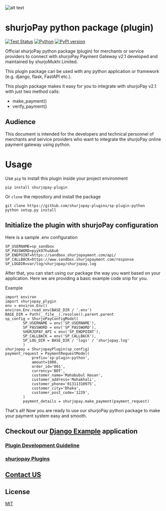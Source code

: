 ![alt text](https://shurjopay.com.bd/dev/images/shurjoPay.png)
# shurjoPay python package (plugin)
[![Test Status](https://github.com/rust-random/rand/workflows/Tests/badge.svg?event=push)]()
[![Python](https://img.shields.io/pypi/pyversions/shurjopay-V2)](https://badge.fury.io/py/tensorflow)
[![PyPI version](https://badge.fury.io/py/shurjopay-V2.svg)](https://badge.fury.io/py/shurjopay-V2)


Official shurjoPay python package (plugin) for merchants or service providers to connect with shurjoPay Payment Gateway v2.1 developed and maintained by shurjoMukhi Limited.

This plugin package can be used with any python application or framework (e.g. django, flask, FastAPI etc.).

This plugin package makes it easy for you to integrate with shurjoPay v2.1 with just two method calls:

- make_payment()
- verify_payment()

## Audience

This document is intended for the developers and technical personnel of merchants and service providers who want to integrate the shurjoPay online payment gateway using python.

# Usage 

Use `pip` to install this plugin inside your project environment

```
pip install shurjopay-plugin
```
Or `clone` the repository and install the package

```
git clone https://github.com/shurjopay-plugins/sp-plugin-python
python setup.py install
```


## Initialize the plugin with shurjoPay configuration

Here is a sample .env configuration

```
SP_USERNAME=sp_sandbox
SP_PASSWORD=pyyk97hu&6u6
SP_ENDPOINT=https://sandbox.shurjopayment.com/api/
SP_CALLBACK=https://www.sandbox.shurjopayment.com/response
SP_LOGDIR=var/log/shurjopay/shurjopay.log
```
After that, you can start using our package the way you want based on your application. Here we are providing a basic example code snip for you.

Example

```
import environ
import shurjopay_plygin
env = environ.Env()
environ.Env.read_env(BASE_DIR / '.env')
BASE_DIR = Path(__file__).resolve().parent.parent
sp_config = ShurjoPayConfigModel(
        SP_USERNAME = env('SP_USERNAME'),
        SP_PASSWORD = env('SP_PASSWORD'),
        SHURJOPAY_API = env('SP_ENDPOINT'),
        SP_CALLBACK = env('SP_CALLBACK'),
        SP_LOG_DIR = BASE_DIR / 'logs' / 'shurjopay.log'
        )
shurjopay = ShurjopayPlugin(sp_config)
payment_request = PaymentRequestModel(
            prefix='sp-plugin-python',
            amount=1000,
            order_id='001',
            currency='BDT',
            customer_name='Mahabubul Hasan',
            customer_address='Mohakhali',
            customer_phone='01311310975',
            customer_city='Dhaka',
            customer_post_code='1229',
        )
        payment_details = shurjopay.make_payment(payment_request)
```


That's all! Now you are ready to use our shurjoPay python package to make your payment system easy and smooth.

## Checkout our [Django Example](https://github.com/shurjopay-plugins/sp-plugin-usage-examples/tree/dev/django-app-python-plugin) application



### [Plugin Development Guideline](DEVELOPER_GUIDE.md)

### [shurjopay Plugins](https://github.com/shurjopay-plugins)

## [Contact US](https://shurjopay.com.bd/#contacts)

## License

[MIT](LICENSE)
